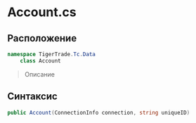 
# Account.cs
## Расположение
```csharp
namespace TigerTrade.Tc.Data  
    class Account
```

> Описание

## Синтаксис
```csharp
public Account(ConnectionInfo connection, string uniqueID)
```
